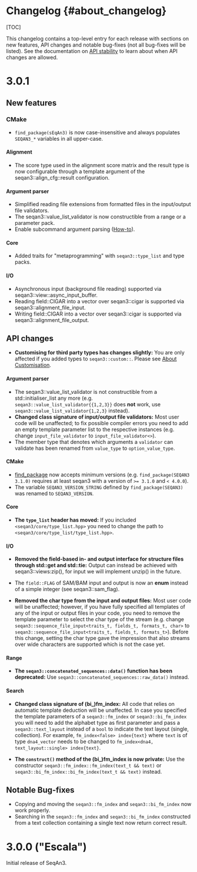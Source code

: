 # Changelog {#about_changelog}

[TOC]

This changelog contains a top-level entry for each release with sections on new features, API changes and notable
bug-fixes (not all bug-fixes will be listed).
See the documentation on [API stability](https://docs.seqan.de/seqan/3-master-user/about_api.html) to learn about
when API changes are allowed.

<!--
The following API changes should be documented as such:
  * a previously experimental interface now being marked as stable
  * an interface being removed
  * syntactical changes to an interface (e.g. renaming or reordering of files, functions, parameters)
  * semantical changes to an interface (e.g. a function's result is now always one larger) [DANGEROUS!]

If possible, provide tooling that performs the changes, e.g. a shell-script.
-->

# 3.0.1

## New features

### CMake

* `find_package(sEqAn3)` is now case-insensitive and always populates `SEQAN3_*` variables in all upper-case.

#### Alignment
* The score type used in the alignment score matrix and the result type is now configurable through a template
  argument of the seqan3::align_cfg::result configuration.

#### Argument parser
* Simplified reading file extensions from formatted files in the input/output file validators.
* The seqan3::value_list_validator is now constructible from a range or a parameter pack.
* Enable subcommand argument parsing ([How-to](https://docs.seqan.de/seqan/3-master-user/subcommand_arg_parse.html)).

#### Core
* Added traits for "metaprogramming" with `seqan3::type_list` and type packs.

#### I/O

* Asynchronous input (background file reading) supported via seqan3::view::async_input_buffer.
* Reading field::CIGAR into a vector over seqan3::cigar is supported via seqan3::alignment_file_input.
* Writing field::CIGAR into a vector over seqan3::cigar is supported via seqan3::alignment_file_output.

## API changes

* **Customising for third party types has changes slightly:**
  You are only affected if you added types to `seqan3::custom::`.
  Please see [About Customisation](http://docs.seqan.de/seqan/3-master-user/about_customisation.html).

#### Argument parser

* The seqan3::value_list_validator is not constructible from a std::initialiser_list any more
  (e.g. `seqan3::value_list_validator{{1,2,3}}` does **not** work, use `seqan3::value_list_validator{1,2,3}` instead).
* **Changed class signature of input/output file validators:**
  Most user code will be unaffected; to fix possible compiler errors you need to add an empty template parameter list to
  the respective instances (e.g. change `input_file_validator` to `input_file_validator<>`).
* The member type that denotes which arguments a `validator` can validate has been renamed from `value_type` to
  `option_value_type`.

#### CMake

* [find_package](https://cmake.org/cmake/help/latest/command/find_package.html#version-selection) now accepts minimum
versions (e.g. `find_package(SEQAN3 3.1.0)` requires at least seqan3 with a version of `>= 3.1.0` and `< 4.0.0`).
* The variable `SEQAN3_VERSION_STRING` defined by `find_package(SEQAN3)` was renamed to `SEQAN3_VERSION`.

#### Core

* **The `type_list` header has moved:**
  If you included `<seqan3/core/type_list.hpp>` you need to change the path to `<seqan3/core/type_list/type_list.hpp>`.

#### I/O

* **Removed the field-based in- and output interface for structure files through std::get and std::tie:**
  Output can instead be achieved with seqan3::views:zip(), for input we will implement unzip() in the future.
* The `field::FLAG` of SAM/BAM input and output is now an **enum** instead of a simple integer (see seqan3::sam_flag).

* **Removed the char type from the input and output files:**
  Most user code will be unaffected; however, if you have fully specified all templates of any of the input or output
  files in your code, you need to remove the template parameter to select the char type of the stream
  (e.g. change `seqan3::sequence_file_input<traits_t, fields_t, formats_t, char>` to
  `seqan3::sequence_file_input<traits_t, fields_t, formats_t>`). Before this change, setting the char type gave the
  impression that also streams over wide characters are supported which is not the case yet.

#### Range

* **The `seqan3::concatenated_sequences::data()` function has been deprecated:**
  Use `seqan3::concatenated_sequences::raw_data()` instead.

#### Search

* **Changed class signature of (bi_)fm_index:**
  All code that relies on automatic template deduction will be unaffected. In case you specified the template parameters
  of a `seqan3::fm_index` or `seqan3::bi_fm_index` you will need to add the alphabet type as first parameter and pass a
  `seqan3::text_layout` instead of a `bool` to indicate the text layout (single, collection).
  For example, `fm_index<false> index{text}` where `text` is of type `dna4_vector` needs to be changed to
  `fm_index<dna4, text_layout::single> index{text}`.

* **The `construct()` method of the (bi_)fm_index is now private:**
  Use the constructor `seqan3::fm_index::fm_index(text_t && text)` or `seqan3::bi_fm_index::bi_fm_index(text_t && text)`
  instead.

## Notable Bug-fixes

* Copying and moving the `seqan3::fm_index` and `seqan3::bi_fm_index` now work properly.
* Searching in the `seqan3::fm_index` and `seqan3::bi_fm_index` constructed from a text collection containing a single
  text now return correct result.

# 3.0.0 ("Escala")

Initial release of SeqAn3.
